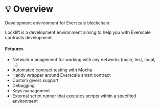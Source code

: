 # 💡 Overview

Development environment for Everscale blockchain.

Locklift is a development environment aiming to help you with Everscale contracts development.

#### Fetaures

* Network management for working with any networks (main, test, local, ...)
* Automated contract testing with Mocha
* Handy wrapper around Everscale smart contract
* Custom givers support
* Debugging
* Keys management
* External script runner that executes scripts within a specified environment
